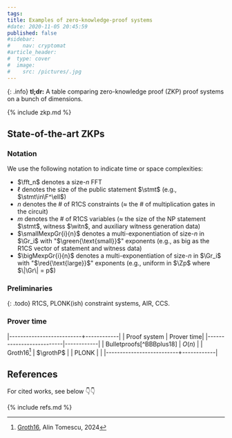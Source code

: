 ```yaml
---
tags:
title: Examples of zero-knowledge-proof systems
#date: 2020-11-05 20:45:59
published: false
#sidebar:
#    nav: cryptomat
#article_header:
#  type: cover
#  image:
#    src: /pictures/.jpg
---
```


{: .info}
**tl;dr:** A table comparing zero-knowledge proof (ZKP) proof systems on a bunch of dimensions.

<!--more-->

<!-- Here you can define LaTeX macros -->
<div style="display: none;">$
\def\fft{\mathsf{FFT}}
\def\smallMexpGr#1#2{\Gr_{#1}^{\green{#2}}}
\def\bigMexpGr#1#2{\Gr_{#1}^{\red{#2}}}
$</div> <!-- $ -->

{% include zkp.md %}

<!-- Example of a Markdown table

    |-----------------+------------+-----------------+----------------|
    | Default aligned |Left aligned| Center aligned  | Right aligned  |
    |-----------------|:-----------|:---------------:|---------------:|
    | First body part |Second cell | Third cell      | fourth cell    |
    | Second line     |foo         | **strong**      | baz            |
    | Third line      |quux        | baz             | bar            |
    |-----------------+------------+-----------------+----------------|
    | Second body     |            |                 |                |
    | 2 line          |            |                 |                |
    |=================+============+=================+================|
    | Footer row      |            |                 |                |
    |-----------------+------------+-----------------+----------------|

-->


## State-of-the-art ZKPs

<!-- Longer numbers are defined here -->
<div style="display: none;">$
%
\def\grothP{\begin{array}%
    6\times\fft_n + 
    \bigMexpGr{1}{n-1} +
    2\times \smallMexpGr{1}{m+1} +
    \smallMexpGr{2}{m+1} +
    \smallMexpGr{1}{m-\ell}
\end{array}}
$</div> <!-- $ -->

### Notation

We use the following notation to indicate time or space complexities:

 - $\fft_n$ denotes a size-$n$ FFT
 - $\ell$ denotes the size of the public statement $\stmt$ (e.g., $\stmt\in\F^\ell$)
 - $n$ denotes the # of R1CS constraints ($\approx$ the # of multiplication gates in the circuit)
 - $m$ denotes the # of R1CS variables ($\approx$ the size of the NP statement $\stmt$, witness $\witn$, and auxiliary witness generation data)
 - $\smallMexpGr{i}{n}$ denotes a multi-exponentiation of size-$n$ in $\Gr_i$ with "$\green{\text{small}}$" exponents (e.g., as big as the R1CS vector of statement and witness data)
 - $\bigMexpGr{i}{n}$ denotes a multi-exponentiation of size-$n$ in $\Gr_i$ with "$\red{\text{large}}$" exponents (e.g., uniform in $\Zp$ where $\|\Gr\| = p$)

### Preliminaries

{: .todo}
R1CS, PLONK(ish) constraint systems, AIR, CCS.

### Prover time

|--------------------------+------------|
| Proof system             | Prover time|
|--------------------------|------------|
| Bulletproofs[^BBBplus18] | $O(n)$     |
| Groth16[^groth16]        | $\grothP$  |
| PLONK                    |            |
|--------------------------+------------|

<!-- TODO: add more subsections

-----------------+----------------+-------------+-------------+---------------+---------------|
 Verifier time   | Proof size     | CRS size    | CRS type    | Assumptions   | Constraints   |
-----------------|----------------|-------------|-------------|---------------|---------------|
 $O(n)$          | $O(n\log{n})$  | $O(1)$      | Transparent | DL, FS[^FS87] | R1CS          |
                 |                |             |             |               |               |
-----------------+----------------+-------------+-------------+---------------+---------------|
-->

## References

For cited works, see below 👇👇

[^groth16]: [Groth16](/2025/01/25/Groth16.html#prover-time), Alin Tomescu, 2024

{% include refs.md %}
